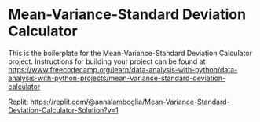 # Mean-Variance-Standard Deviation Calculator

This is the boilerplate for the Mean-Variance-Standard Deviation Calculator project. Instructions for building your project can be found at https://www.freecodecamp.org/learn/data-analysis-with-python/data-analysis-with-python-projects/mean-variance-standard-deviation-calculator

Replit: https://replit.com/@annalamboglia/Mean-Variance-Standard-Deviation-Calculator-Solution?v=1
